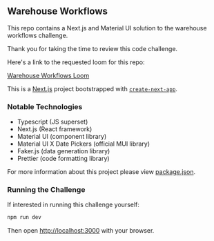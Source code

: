 ## Warehouse Workflows

This repo contains a Next.js and Material UI solution to the warehouse
workflows challenge.

Thank you for taking the time to review this code challenge.

Here's a link to the requested loom for this repo:

[Warehouse Workflows Loom](https://www.loom.com/share/c1d8d394f84e455ba2c2ae30b7d725da)

This is a [Next.js](https://nextjs.org/) project bootstrapped with [`create-next-app`](https://github.com/vercel/next.js/tree/canary/packages/create-next-app).

### Notable Technologies

- Typescript (JS superset)
- Next.js (React framework)
- Material UI (component library)
- Material UI X Date Pickers (official MUI library)
- Faker.js (data generation library)
- Prettier (code formatting library)

For more information about this project please view [package.json](https://github.com/challenge-submission-1/code-challenge-jfuxebdfkpwpzzm/blob/main/package.json).

### Running the Challenge

If interested in running this challenge yourself:

```bash
npm run dev
```

Then open [http://localhost:3000](http://localhost:3000) with your browser.

